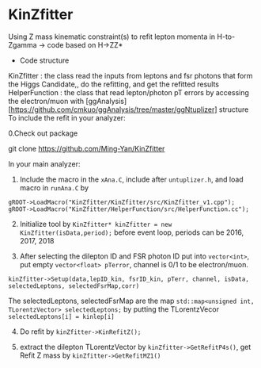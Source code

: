 # KinZfitter

Using Z mass kinematic constraint(s) to refit lepton momenta in H-to-Zgamma
-> code based on H->ZZ*

- Code structure

KinZfitter : the class read the inputs from leptons and fsr photons that form the Higgs Candidate,, do the refitting, and get the refitted results
HelperFunction : the class that read lepton/photon pT errors by accessing the electron/muon with [ggAnalysis][https://github.com/cmkuo/ggAnalysis/tree/master/ggNtuplizer] structure
To include the refit in your analyzer:

0.Check out package

  git clone <https://github.com/Ming-Yan/KinZfitter>

In your main analyzer:

1. Include the macro in the `xAna.C`, include after `untuplizer.h`, and load macro in `runAna.C` by

```
gROOT->LoadMacro("KinZfitter/KinZfitter/src/KinZfitter_v1.cpp");
gROOT->LoadMacro("KinZfitter/HelperFunction/src/HelperFunction.cc");
```

2. Initialize tool by `KinZfitter* kinZfitter = new KinZfitter(isData,period);` before event loop, periods can be 2016, 2017, 2018

3. After selecting the dilepton ID and FSR photon ID put into `vector<int>`, put empty `vector<float> pTerror`, channel is 0/1 to be electron/muon. 

```
kinZfitter->Setup(data,lepID_kin, fsrID_kin, pTerr, channel, isData, selectedLeptons, selectedFsrMap,corr)
```
The selectedLeptons, selectedFsrMap are the map `std::map<unsigned int, TLorentzVector> selectedLeptons;` by putting the TLorentzVecor `selectedLeptons[i] = kinlep[i]`

4. Do refit by `kinZfitter->KinRefitZ();` 

5. extract the dilepton TLorentzVector by `kinZfitter->GetRefitP4s()`, get Refit Z mass by `kinZfitter->GetRefitMZ1()`


